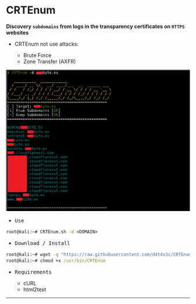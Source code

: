 # CRTEnum

**Discovery `subdomains` from logs in the transparency certificates on `HTTPS` websites**
  
- CRTEnum not use attacks:

   * Brute Force
   * Zone Transfer (AXFR)

![](/01.png)

- <kbd>Use</kbd>

```cmd
root@kali:~# CRTEnum.sh -d <DOMAIN>
```

- <kbd>Download / Install</kbd>

```cmd
root@kali:~# wget -q "https://raw.githubusercontent.com/d4t4s3c/CRTEnum/main/CRTEnum.sh" -O /usr/bin/CRTEnum
root@kali:~# chmod +x /usr/bin/CRTEnum
```

- <kbd>Requirements</kbd>

  * cURL
  * html2text

---
